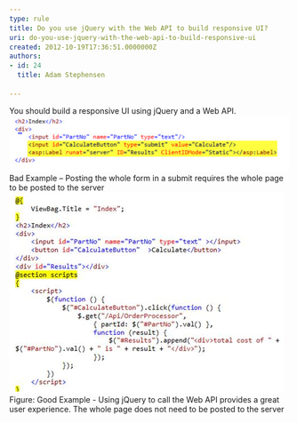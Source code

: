 ```yaml
---
type: rule
title: Do you use jQuery with the Web API to build responsive UI?
uri: do-you-use-jquery-with-the-web-api-to-build-responsive-ui
created: 2012-10-19T17:36:51.0000000Z
authors:
- id: 24
  title: Adam Stephensen

---
```


 
You should build a responsive UI using jQuery and a Web API.
 ![build responsive bad example](build-responsive-bad.jpg) Bad Example – Posting the whole form in a submit requires the whole page to be posted to the server ![build responsive](build-responsive-good.jpg) Figure: Good Example - Using jQuery to call the Web API provides a great user experience. The whole page does not need to be posted to the server
